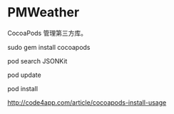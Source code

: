 PMWeather
=========
CocoaPods  管理第三方库。

sudo gem install cocoapods

pod search JSONKit

pod update 

pod install 


http://code4app.com/article/cocoapods-install-usage


